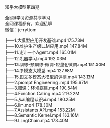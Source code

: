 知乎大模型第四期

全网it学习资源共享学习<br>全网课程都有，欢迎私聊<br>微信：jerryttom<br>

├──1.大模型应用开发基础.mp4 175.73M<br> ├──10.维护生产级LLM应用.mp4 147.84M<br> ├──11.设计一个Agent.mp4 165.01M<br> ├──12.机器学习.mp4 192.03M<br> ├──13.训练-预训练-微调-轻量化微调.mp4 181.50M<br> ├──14.多模态大模型.mp4 127.98M<br> ├──15.图文多模态大模型的评测.mp4 143.13M<br> ├──2.prompt Engineering .mp4 195.67M<br> ├──3.赠课：环境搭建.mp4 190.54M<br> ├──4.Function Calling.mp4 219.22M<br> ├──5.从ai编程认识ai.mp4 180.25M<br> ├──6.llm.mp4 178.30M<br> ├──7.Assistants API.mp4 153.22M<br> ├──8.Semantic Kernel.mp4 163.16M<br> └──9.LangChain.mp4 173.40M